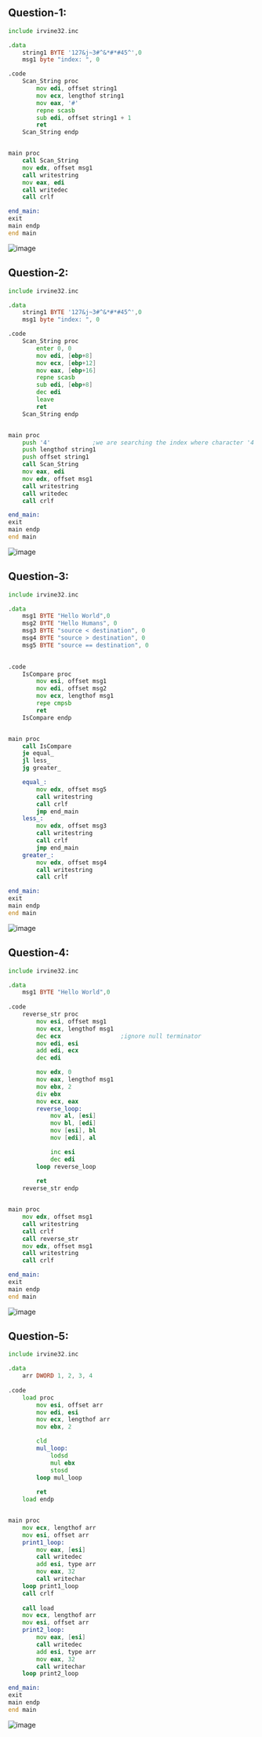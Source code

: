 ## Question-1:
```.asm
include irvine32.inc

.data
	string1 BYTE '127&j~3#^&*#*#45^',0
	msg1 byte "index: ", 0

.code
	Scan_String proc
		mov edi, offset string1
		mov ecx, lengthof string1
		mov eax, '#'
		repne scasb
		sub edi, offset string1 + 1
		ret
	Scan_String endp


main proc
	call Scan_String
	mov edx, offset msg1
	call writestring
	mov eax, edi
	call writedec
	call crlf

end_main:
exit
main endp
end main
```
![image](https://github.com/user-attachments/assets/14414e79-01dc-40cb-8293-07e55ba3e884)

## Question-2:
```.asm
include irvine32.inc

.data
	string1 BYTE '127&j~3#^&*#*#45^',0
	msg1 byte "index: ", 0

.code
	Scan_String proc
		enter 0, 0
		mov edi, [ebp+8]
		mov ecx, [ebp+12]
		mov eax, [ebp+16]
		repne scasb
		sub edi, [ebp+8]
		dec edi
		leave
		ret
	Scan_String endp


main proc
	push '4'			;we are searching the index where character '4' lies
	push lengthof string1
	push offset string1
	call Scan_String
	mov eax, edi
	mov edx, offset msg1
	call writestring
	call writedec
	call crlf

end_main:
exit
main endp
end main
```
![image](https://github.com/user-attachments/assets/2fa2fb03-d923-4d82-bfff-47a72d71413c)

## Question-3:
```.asm
include irvine32.inc

.data
	msg1 BYTE "Hello World",0
	msg2 BYTE "Hello Humans", 0
	msg3 BYTE "source < destination", 0
	msg4 BYTE "source > destination", 0
	msg5 BYTE "source == destination", 0
	

.code
	IsCompare proc
		mov esi, offset msg1
		mov edi, offset msg2
		mov ecx, lengthof msg1
		repe cmpsb
		ret
	IsCompare endp


main proc
	call IsCompare
	je equal_
	jl less_
	jg greater_

	equal_:
		mov edx, offset msg5
		call writestring
		call crlf
		jmp end_main
	less_:
		mov edx, offset msg3
		call writestring
		call crlf
		jmp end_main
	greater_:
		mov edx, offset msg4
		call writestring
		call crlf

end_main:
exit
main endp
end main
```
![image](https://github.com/user-attachments/assets/63a5a06b-c961-4c51-8c86-638aaff9d902)

## Question-4:
```.asm
include irvine32.inc

.data
	msg1 BYTE "Hello World",0
	
.code
	reverse_str proc
		mov esi, offset msg1
		mov ecx, lengthof msg1
		dec ecx					;ignore null terminator
		mov edi, esi
		add edi, ecx
		dec edi

		mov edx, 0
		mov eax, lengthof msg1
		mov ebx, 2
		div ebx
		mov ecx, eax
		reverse_loop:
			mov al, [esi]
			mov bl, [edi]
			mov [esi], bl
			mov [edi], al

			inc esi
			dec edi
		loop reverse_loop
		
		ret
	reverse_str endp


main proc
	mov edx, offset msg1
	call writestring
	call crlf
	call reverse_str
	mov edx, offset msg1
	call writestring
	call crlf

end_main:
exit
main endp
end main
```
![image](https://github.com/user-attachments/assets/eec026b5-d2cf-4bcc-8e29-6ca7d924485d)

## Question-5:
```.asm
include irvine32.inc

.data
	arr DWORD 1, 2, 3, 4
	
.code
	load proc
		mov esi, offset arr
		mov edi, esi
		mov ecx, lengthof arr
		mov ebx, 2

		cld
		mul_loop:
			lodsd
			mul ebx
			stosd
		loop mul_loop
		
		ret
	load endp


main proc
	mov ecx, lengthof arr
	mov esi, offset arr
	print1_loop:
		mov eax, [esi]
		call writedec
		add esi, type arr
		mov eax, 32
		call writechar
	loop print1_loop
	call crlf
	
	call load
	mov ecx, lengthof arr
	mov esi, offset arr
	print2_loop:
		mov eax, [esi]
		call writedec
		add esi, type arr
		mov eax, 32
		call writechar
	loop print2_loop

end_main:
exit
main endp
end main
```
![image](https://github.com/user-attachments/assets/e54bcc99-688f-47c9-872c-8628e736b964)
